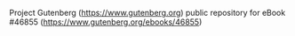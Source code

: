 Project Gutenberg (https://www.gutenberg.org) public repository for eBook #46855 (https://www.gutenberg.org/ebooks/46855)
